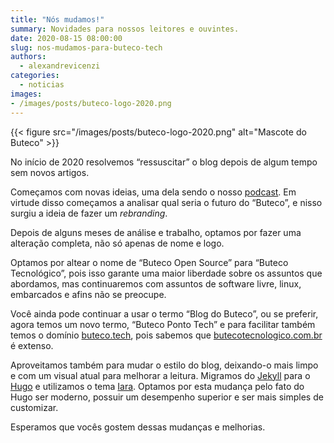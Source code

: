 ```yaml
---
title: "Nós mudamos!"
summary: Novidades para nossos leitores e ouvintes.
date: 2020-08-15 08:00:00
slug: nos-mudamos-para-buteco-tech
authors:
  - alexandrevicenzi
categories:
  - noticias
images:
- /images/posts/buteco-logo-2020.png
---
```


{{< figure src="/images/posts/buteco-logo-2020.png" alt="Mascote do Buteco" >}}

No início de 2020 resolvemos “ressuscitar” o blog depois de algum tempo sem novos artigos.

Começamos com novas ideias, uma dela sendo o nosso [podcast][podcast]. Em virtude disso começamos a analisar qual seria o futuro do “Buteco”, e nisso surgiu a ideia de fazer um *rebranding*.

Depois de alguns meses de análise e trabalho, optamos por fazer uma alteração completa, não só apenas de nome e logo.

Optamos por altear o nome de “Buteco Open Source” para “Buteco Tecnológico”, pois isso garante uma maior liberdade sobre os assuntos que abordamos, mas continuaremos com assuntos de software livre, linux, embarcados e afins não se preocupe.

Você ainda pode continuar a usar o termo “Blog do Buteco”, ou se preferir, agora temos um novo termo, “Buteco Ponto Tech” e para facilitar também temos o domínio [buteco.tech][buteco-tech], pois sabemos que [butecotecnologico.com.br][buteco] é extenso.

Aproveitamos também para mudar o estilo do blog, deixando-o mais limpo e com um visual atual para melhorar a leitura. Migramos do [Jekyll][jekyll] para o [Hugo][hugo] e utilizamos o tema [Iara][iara]. Optamos por esta mudança pelo fato do Hugo ser moderno, possuir um desempenho superior e ser mais simples de customizar.

Esperamos que vocês gostem dessas mudanças e melhorias.

[podcast]: /podcast
[buteco-tech]: https://buteco.tech
[buteco]: https://butecotecnologico.com.br
[jekyll]: https://jekyllrb.com/
[hugo]: https://gohugo.io/
[iara]: https://github.com/alexandrevicenzi/iara
